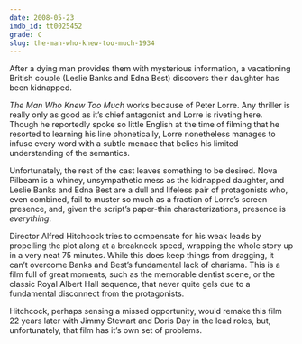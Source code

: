 ```yaml
---
date: 2008-05-23
imdb_id: tt0025452
grade: C
slug: the-man-who-knew-too-much-1934
---
```


After a dying man provides them with mysterious information, a vacationing British couple (Leslie Banks and Edna Best) discovers their daughter has been kidnapped.

_The Man Who Knew Too Much_ works because of Peter Lorre. Any thriller is really only as good as it’s chief antagonist and Lorre is riveting here. Though he reportedly spoke so little English at the time of filming that he resorted to learning his line phonetically, Lorre nonetheless manages to infuse every word with a subtle menace that belies his limited understanding of the semantics.

Unfortunately, the rest of the cast leaves something to be desired. Nova Pilbeam is a whiney, unsympathetic mess as the kidnapped daughter, and Leslie Banks and Edna Best are a dull and lifeless pair of protagonists who, even combined, fail to muster so much as a fraction of Lorre’s screen presence, and, given the script’s paper-thin characterizations, presence is _everything_.

Director Alfred Hitchcock tries to compensate for his weak leads by propelling the plot along at a breakneck speed, wrapping the whole story up in a very neat 75 minutes. While this does keep things from dragging, it can’t overcome Banks and Best’s fundamental lack of charisma. This is a film full of great moments, such as the memorable dentist scene, or the classic Royal Albert Hall sequence, that never quite gels due to a fundamental disconnect from the protagonists.

Hitchcock, perhaps sensing a missed opportunity, would <span data-imdb-id="tt0049470">remake this film 22 years later</span> with Jimmy Stewart and Doris Day in the lead roles, but, unfortunately, that film has it’s own set of problems.
